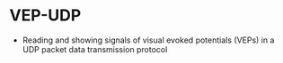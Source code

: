 # VEP-UDP
- Reading and showing signals of visual evoked potentials (VEPs) in a UDP packet data transmission protocol 
